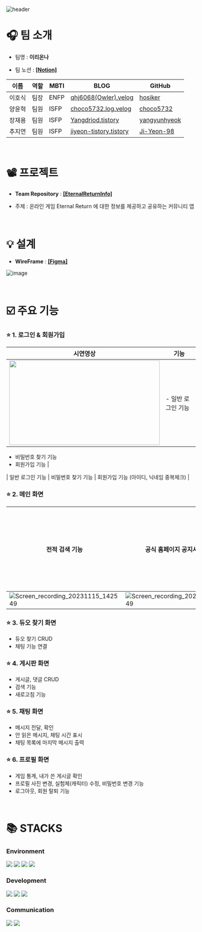 ![header](https://capsule-render.vercel.app/api?type=waving&color=000000&height=300&section=header&text=ER%20Info&fontSize=90&fontColor=7FEBFF)


# 🎧 팀 소개

- 팀명 :  **이리온나**

- 팀 노션 : **[[Notion]](https://www.notion.so/7ed4416e04c644568de39205605569d7)**

| 이름   | 역할 | MBTI        | BLOG                                               | GitHub                                                  | 
| ------ | ---- | ---------- | -------------------------------------------------- | -------------------------------------------------------- |
| 이호식 | 팀장 | ENFP        | [qhj6068(Owler).velog](https://velog.io/@ghj6068)  | [hosiker](https://github.com/hosiker)                |
| 양윤혁 | 팀원 | ISFP        | [choco5732.log.velog](https://velog.io/@choco5732)       | [choco5732](https://github.com/choco5732) |
| 장재용 | 팀원 | ISFP        | [Yangdriod.tistory](https://yangdriod.tistory.com/)       | [yangyunhyeok](https://github.com/yangyunhyeok) |
| 추지연 | 팀원 | ISFP        | [jiyeon-tistory.tistory](https://jiyeon-tistory.tistory.com/)       | [Ji-Yeon-98](https://github.com/Ji-Yeon-98) |


<br>

# 📽️ 프로젝트
- **Team Repository** : **[[EternalReturnInfo]](https://github.com/EternalReturnInfo/EternalReuturnInfo)**

- 주제 : 온라인 게임 Eternal Return 에 대한 정보를 제공하고 공유하는 커뮤니티 앱

<br>

# 💡 설계

- **WireFrame** : **[[Figma]](https://www.figma.com/file/XuJjkieTkTy1Oz63AeLL5e/TEAM18_%EC%9D%B4%EB%A6%AC%EC%98%A8%EB%82%98?type=design&node-id=0-1&mode=design&t=uo3ZA4LfYOYDcF15-0)**

![image](https://github.com/EternalReturnInfo/EternalReuturnInfo/assets/69956389/35c34389-8879-440f-8cc6-f85a257e1f66)

<br>

# ☑️ 주요 기능

### ⭐ 1. 로그인 & 회원가입

| 시연영상 | 기능 |
| -------- | ---- |
| <img src="https://github.com/EternalReturnInfo/EternalReuturnInfo/blob/feature/board2/img/ffa7f595-fe50-4273-b89c-0084e9bb1125.gif" width="400" height="225"> | - 일반 로그인 기능   
- 비밀번호 찾기 기능   
- 회원가입 기능 |

| 일반 로그인 기능 | 비밀번호 찾기 기능 | 회원가입 기능 (아이디, 닉네임 중복체크) |


### ⭐ 2. 메인 화면

| 전적 검색 기능 | 공식 홈페이지 공지사항 확인 | 관련 유튜브 영상 확인 |
| ---------------- | ------------------- | ---------------------------------------- |
| ![Screen_recording_20231115_142549](https://github.com/EternalReturnInfo/EternalReuturnInfo/assets/69956389/0ec45b8f-709f-49f7-8a66-f8738992c966) | ![Screen_recording_20231115_142549](https://github.com/EternalReturnInfo/EternalReuturnInfo/assets/69956389/0ec45b8f-709f-49f7-8a66-f8738992c966) | ![3](https://github.com/EternalReturnInfo/EternalReuturnInfo/assets/69956389/88002386-6c4a-4582-adfe-6dc8b3bc0fbe) | 


### ⭐ 3. 듀오 찾기 화면
- 듀오 찾기 CRUD
- 채팅 기능 연결

### ⭐ 4. 게시판 화면
- 게시글, 댓글 CRUD
- 검색 기능
- 새로고침 기능

### ⭐ 5. 채팅 화면
- 메시지 전달, 확인
- 안 읽은 메시지, 채팅 시간 표시
- 채팅 목록에 마지막 메시지 출력

### ⭐ 6. 프로필 화면
- 게임 통계, 내가 쓴 게시글 확인
- 프로필 사진 변경, 실험체(캐릭터) 수정, 비밀번호 변경 기능
- 로그아웃, 회원 탈퇴 기능


<br>

# 📚 STACKS

### Environment ###
<img src="https://img.shields.io/badge/Androidstudio-3DDC84?style=for-the-badge&logo=androidstudio&logoColor=white"> <img src="https://img.shields.io/badge/Figma-F24E1E?style=for-the-badge&logo=figma&logoColor=white"> <img src="https://img.shields.io/badge/Github-181717?style=for-the-badge&logo=github&logoColor=white"> <img src="https://img.shields.io/badge/Google Play-414141?style=for-the-badge&logo=googleplay&logoColor=white"> 

### Development ###
<img src="https://img.shields.io/badge/Android-3DDC84?style=for-the-badge&logo=Android&logoColor=white"> <img src="https://img.shields.io/badge/Kotlin-7F52FF?style=for-the-badge&logo=Kotlin&logoColor=white"> 
<img src="https://img.shields.io/badge/Firebase-FFCA28?style=for-the-badge&logo=firebase&logoColor=white">

### Communication ###
<img src="https://img.shields.io/badge/Slack-4A154B?style=for-the-badge&logo=slack&logoColor=white"> <img src="https://img.shields.io/badge/Notion-000000?style=for-the-badge&logo=notion&logoColor=white">
